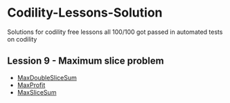 # Codility-Lessons-Solution
Solutions for codility free lessons
all 100/100 got passed in automated tests on codility

## Lession 9 - Maximum slice problem
- [MaxDoubleSliceSum](/MaxDoubleSliceSum.py)
- [MaxProfit](/MaxProfit.py)
- [MaxSliceSum](/MaxSliceSum.py)